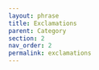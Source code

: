 ```yaml
---
layout: phrase
title: Exclamations
parent: Category
section: 2
nav_order: 2
permalink: exclamations
---
```


